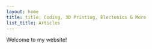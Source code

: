 ```yaml
---
layout: home
title: title: Coding, 3D Printing, Electonics & More
list_title: Articles
---
```


Welcome to my website!
